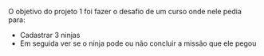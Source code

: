 O objetivo  do projeto 1 foi fazer o desafio  de um curso onde nele pedia para:
* Cadastrar 3 ninjas
* Em seguida ver se o ninja pode ou não concluir a missão que ele pegou